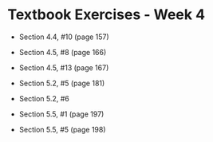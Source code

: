# Textbook Exercises - Week 4

- Section 4.4, #10 (page 157)


- Section 4.5, #8 (page 166)


- Section 4.5, #13 (page 167)


- Section 5.2, #5 (page 181)


- Section 5.2, #6


- Section 5.5, #1 (page 197)


- Section 5.5, #5 (page 198)


